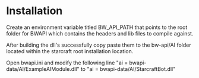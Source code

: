 # Installation
Create an environment variable titled BW_API_PATH that points to the root folder for BWAPI which contains the headers and lib files to compile against.

After building the dll's successfully copy paste them to the bw-api/AI folder located within the starcraft root installation location. 

Open bwapi.ini and modify the following line "ai = bwapi-data/AI/ExampleAIModule.dll" to "ai = bwapi-data/AI/StarcraftBot.dll"